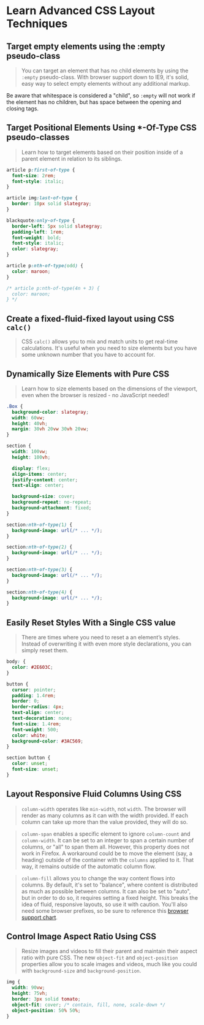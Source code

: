 # Learn Advanced CSS Layout Techniques

## Target empty elements using the :empty pseudo-class

> You can target an element that has no child elements by using the `:empty` pseudo-class. With browser support down to IE9, it's solid, easy way to select empty elements without any additional markup.

Be aware that whitespace is considered a "child", so `:empty` will not work if the element has no children, but has space between the opening and closing tags.


## Target Positional Elements Using *-Of-Type CSS pseudo-classes

> Learn how to target elements based on their position inside of a parent element in relation to its siblings.

```css
article p:first-of-type {
  font-size: 2rem;
  font-style: italic;
}

article img:last-of-type {
  border: 10px solid slategray;
}

blackquote:only-of-type {
  border-left: 5px solid slategray;
  padding-left: 1rem;
  font-weight: bold;
  font-style: italic;
  color: slategray;
}

article p:nth-of-type(odd) {
  color: maroon;
}

/* article p:nth-of-type(4n + 3) {
  color: maroon;
} */
```


## Create a fixed-fluid-fixed layout using CSS `calc()`

> CSS `calc()` allows you to mix and match units to get real-time calculations. It's useful when you need to size elements but you have some unknown number that you have to account for.


## Dynamically Size Elements with Pure CSS

> Learn how to size elements based on the dimensions of the viewport, even when the browser is resized - no JavaScript needed!

```css
.Box {
  background-color: slategray;
  width: 60vw;
  height: 40vh;
  margin: 30vh 20vw 30vh 20vw;
}
```

```css
section {
  width: 100vw;
  height: 100vh;

  display: flex;
  align-items: center;
  justify-content: center;
  text-align: center;

  background-size: cover;
  background-repeat: no-repeat;
  background-attachment: fixed;
}

section:nth-of-type(1) {
  background-image: url(/* ... */);
}

section:nth-of-type(2) {
  background-image: url(/* ... */);
}

section:nth-of-type(3) {
  background-image: url(/* ... */);
}

section:nth-of-type(4) {
  background-image: url(/* ... */);
}
```


## Easily Reset Styles With a Single CSS value

> There are times where you need to reset a an element’s styles. Instead of overwriting it with even more style declarations, you can simply reset them.

```css
body: {
  color: #2E603C;
}

button {
  cursor: pointer;
  padding: 1.4rem;
  border: 0;
  border-radius: 4px;
  text-align: center;
  text-decoration: none;
  font-size: 1.4rem;
  font-weight: 500;
  color: white;
  background-color: #3AC569;
}

section button {
  color: unset;
  font-size: unset;
}
```

## Layout Responsive Fluid Columns Using CSS

> `column-width` operates like `min-width`, not `width`. The browser will render as many columns as it can with the width provided. If each column can take up more than the value provided, they will do so.

> `column-span` enables a specific element to ignore `column-count` and `column-width`. It can be set to an integer to span a certain number of columns, or "all" to span them all. However, this property does not work in Firefox. A workaround could be to move the element (say, a heading) outside of the container with the `columns` applied to it. That way, it remains outside of the automatic column flow.

> `column-fill` allows you to change the way content flows into columns. By default, it's set to "balance", where content is distributed as much as possible between columns. It can also be set to "auto", but in order to do so, it requires setting a fixed height. This breaks the idea of fluid, responsive layouts, so use it with caution. You'll also need some browser prefixes, so be sure to reference this [browser support chart](https://tympanus.net/codrops/css_reference/column-span/).


## Control Image Aspect Ratio Using CSS

> Resize images and videos to fill their parent and maintain their aspect ratio with pure CSS. The new `object-fit` and `object-position` properties allow you to scale images and videos, much like you could with `background-size` and `background-position`.

```css
img {
  width: 90vw;
  height: 75vh;
  border: 3px solid tomato;
  object-fit: cover; /* contain, fill, none, scale-down */
  object-position: 50% 50%;
}
```
